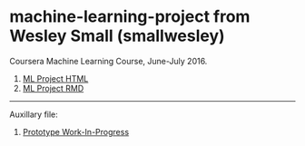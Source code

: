 # machine-learning-project from Wesley Small (smallwesley)

Coursera Machine Learning Course, June-July 2016.

1. [ML Project HTML](https://smallwesley.github.io/machine-learning-project/ml_project.html)
2. [ML Project RMD](ml_project.Rmd)

* * *

Auxillary file:

1. [Prototype Work-In-Progress](ml_project_prototype_wip.R)